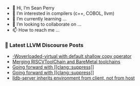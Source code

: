 - 👋 Hi, I’m Sean Perry
- 👀 I’m interested in compilers (c++, COBOL, llvm)
- 🌱 I’m currently learning ...
- 💞️ I’m looking to collaborate on ...
- 📫 How to reach me ...

<!---
s66perry/s66perry is a ✨ special ✨ repository because its `README.md` (this file) appears on your GitHub profile.
You can click the Preview link to take a look at your changes.
--->
### 📕 Latest LLVM Discourse Posts

<!-- DISCOURSE-LLVM:START -->
- [-Woverloaded-virtual with default shallow copy operator](https://discourse.llvm.org/t/woverloaded-virtual-with-default-shallow-copy-operator/75592#post_2)
- [Merging RISCVToolChain and BareMetal toolchains](https://discourse.llvm.org/t/merging-riscvtoolchain-and-baremetal-toolchains/75524#post_4)
- [Going forward with [[clang::suppress]]](https://discourse.llvm.org/t/going-forward-with-clang-suppress/75357#post_8)
- [Going forward with [[clang::suppress]]](https://discourse.llvm.org/t/going-forward-with-clang-suppress/75357#post_7)
- [lldb-server inherits environment from client, not from host](https://discourse.llvm.org/t/lldb-server-inherits-environment-from-client-not-from-host/75607#post_1)
<!-- DISCOURSE-LLVM:END -->
